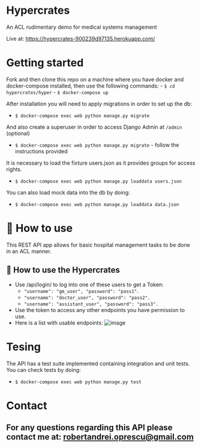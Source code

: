 # Hypercrates
An ACL rudimentary demo for medical systems management

Live at: https://hypercrates-900239d97135.herokuapp.com/

# Getting started

Fork and then clone this repo on a machine where you have docker and docker-compose installed,
then use the following commands:
    - `$ cd hypercrates/hyper`
    - `$ docker-compose up`

After installation you will need to apply migrations in order to set up the db:
   - `$ docker-compose exec web python manage.py migrate`

And also create a superuser in order to access Django Admin at `/admin` (optional)
   - `$ docker-compose exec web python manage.py migrate` - follow the instructions provided

It is necessary to load the fixture users.json as it provides groups for access rights.
   - `$ docker-compose exec web python manage.py loaddata users.json`

You can also load mock data into the db by doing:
   - `$ docker-compose exec web python manage.py loaddata data.json`

# 📄 How to use

This REST API app allows for basic hospital management tasks to be done in an ACL manner.

## 🔖 How to use the Hypercrates

- Use /api/login/ to log into one of these users to get a Token:
    - `"username": "gm_user", "password": "pass1"`.
    - `"username": "doctor_user", "password": "pass2".`
    - `"username": "assistant_user", "password": "pass3".`
- Use the token to access any other endpoints you have permission to use.
- Here is a list with usable endpoints:
      ![image](https://github.com/robbycode29/hypercrates/assets/91128928/83199978-23b8-4b9b-a9f5-d66a993f3d95)

# Tesing 

The API has a test suite implemented containing integration and unit tests. You can check tests by doing:
   - `$ docker-compose exec web python manage.py test`

# Contact

For any questions regarding this API please contact me at: robertandrei.oprescu@gmail.com
---
